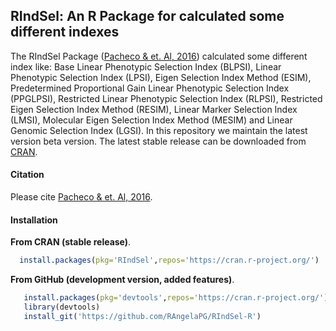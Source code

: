 ## RIndSel: An R Package for calculated some different indexes

The RIndSel Package ([Pacheco & et. Al, 2016](https://data.cimmyt.org/dataset.xhtml?persistentId=hdl:11529/10854)) calculated some different index like: Base Linear Phenotypic
Selection Index (BLPSI), Linear Phenotypic Selection Index (LPSI), Eigen Selection Index
Method (ESIM), Predetermined Proportional Gain Linear Phenotypic Selection Index (PPGLPSI),
Restricted Linear Phenotypic Selection Index (RLPSI), Restricted Eigen Selection
Index Method (RESIM), Linear Marker Selection Index (LMSI), Molecular Eigen Selection
Index Method (MESIM) and Linear Genomic Selection Index (LGSI). In this repository we maintain the latest
version beta version. The latest stable release can be downloaded from [CRAN](https://cran.r-project.org/web/packages/BGLR/index.html).


#### Citation

Please cite [Pacheco & et. Al, 2016](https://data.cimmyt.org/dataset.xhtml?persistentId=hdl:11529/10854).


#### Installation

**From CRAN (stable release)**.

```R
  install.packages(pkg='RIndSel',repos='https://cran.r-project.org/')
```

**From GitHub (development version, added features)**.


```R
   install.packages(pkg='devtools',repos='https://cran.r-project.org/')  #1# install devtools
   library(devtools)                                                     #2# load the library
   install_git('https://github.com/RAngelaPG/RIndSel-R')                 #3# install BGLR from GitHub
```
